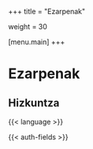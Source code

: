 +++
title = "Ezarpenak"

weight = 30

[menu.main]
+++

# Ezarpenak

## Hizkuntza

{{< language >}}

{{< auth-fields >}}
